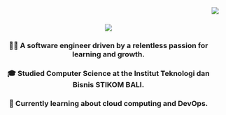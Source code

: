 <img align="right" src="https://visitor-badge.laobi.icu/badge?page_id=Deku077-zaldy.Deku077-zaldy" />


<h1 align="center">
    <img src="https://readme-typing-svg.herokuapp.com/?font=Righteous&size=35&center=true&vCenter=true&width=500&height=70&duration=4000&lines=Hi+There!+👋;+I'm+Dicky+Zaldy;" />
</h1>


<div align="center">
    <h3>👨‍💻 A software engineer driven by a relentless passion for learning and growth.</h3>
    <h3>🎓 Studied Computer Science at the Institut Teknologi dan Bisnis STIKOM BALI.</h3>
    <h3>💭 Currently learning about cloud computing and DevOps.</h3>
</div>

